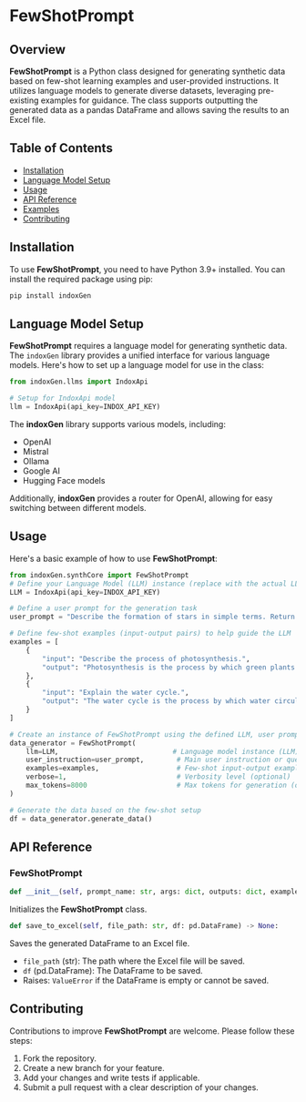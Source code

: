 
# FewShotPrompt

## Overview
**FewShotPrompt** is a Python class designed for generating synthetic data based on few-shot learning examples and user-provided instructions. It utilizes language models to generate diverse datasets, leveraging pre-existing examples for guidance. The class supports outputting the generated data as a pandas DataFrame and allows saving the results to an Excel file.

## Table of Contents
- [Installation](#installation)
- [Language Model Setup](#language-model-setup)
- [Usage](#usage)
- [API Reference](#api-reference)
- [Examples](#examples)
- [Contributing](#contributing)

## Installation
To use **FewShotPrompt**, you need to have Python 3.9+ installed. You can install the required package using pip:

```bash
pip install indoxGen
```

## Language Model Setup
**FewShotPrompt** requires a language model for generating synthetic data. The `indoxGen` library provides a unified interface for various language models. Here's how to set up a language model for use in the class:

```python
from indoxGen.llms import IndoxApi

# Setup for IndoxApi model
llm = IndoxApi(api_key=INDOX_API_KEY)
```

The **indoxGen** library supports various models, including:
- OpenAI
- Mistral
- Ollama
- Google AI
- Hugging Face models

Additionally, **indoxGen** provides a router for OpenAI, allowing for easy switching between different models.

## Usage
Here's a basic example of how to use **FewShotPrompt**:

```python
from indoxGen.synthCore import FewShotPrompt
# Define your Language Model (LLM) instance (replace with the actual LLM you're using)
LLM = IndoxApi(api_key=INDOX_API_KEY)

# Define a user prompt for the generation task
user_prompt = "Describe the formation of stars in simple terms. Return the result in JSON format, with the key 'description'."

# Define few-shot examples (input-output pairs) to help guide the LLM
examples = [
    {
        "input": "Describe the process of photosynthesis.",
        "output": "Photosynthesis is the process by which green plants use sunlight to synthesize food from carbon dioxide and water."
    },
    {
        "input": "Explain the water cycle.",
        "output": "The water cycle is the process by which water circulates between the earth's oceans, atmosphere, and land, involving precipitation, evaporation, and condensation."
    }
]

# Create an instance of FewShotPrompt using the defined LLM, user prompt, and few-shot examples
data_generator = FewShotPrompt(
    llm=LLM,                            # Language model instance (LLM)
    user_instruction=user_prompt,        # Main user instruction or query
    examples=examples,                   # Few-shot input-output examples
    verbose=1,                           # Verbosity level (optional)
    max_tokens=8000                      # Max tokens for generation (optional)
)

# Generate the data based on the few-shot setup
df = data_generator.generate_data()
```

## API Reference

### FewShotPrompt

```python
def __init__(self, prompt_name: str, args: dict, outputs: dict, examples: List[Dict[str, str]]):
```
Initializes the **FewShotPrompt** class.


```python
def save_to_excel(self, file_path: str, df: pd.DataFrame) -> None:
```
Saves the generated DataFrame to an Excel file.

- `file_path` (str): The path where the Excel file will be saved.
- `df` (pd.DataFrame): The DataFrame to be saved.
- Raises: `ValueError` if the DataFrame is empty or cannot be saved.


## Contributing
Contributions to improve **FewShotPrompt** are welcome. Please follow these steps:

1. Fork the repository.
2. Create a new branch for your feature.
3. Add your changes and write tests if applicable.
4. Submit a pull request with a clear description of your changes.
